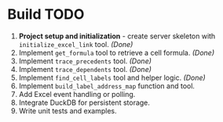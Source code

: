 # Build TODO

1. **Project setup and initialization** - create server skeleton with `initialize_excel_link` tool. *(Done)*
2. Implement `get_formula` tool to retrieve a cell formula. *(Done)*
3. Implement `trace_precedents` tool. *(Done)*
4. Implement `trace_dependents` tool. *(Done)*
5. Implement `find_cell_labels` tool and helper logic. *(Done)*
6. Implement `build_label_address_map` function and tool.
7. Add Excel event handling or polling.
8. Integrate DuckDB for persistent storage.
9. Write unit tests and examples.

